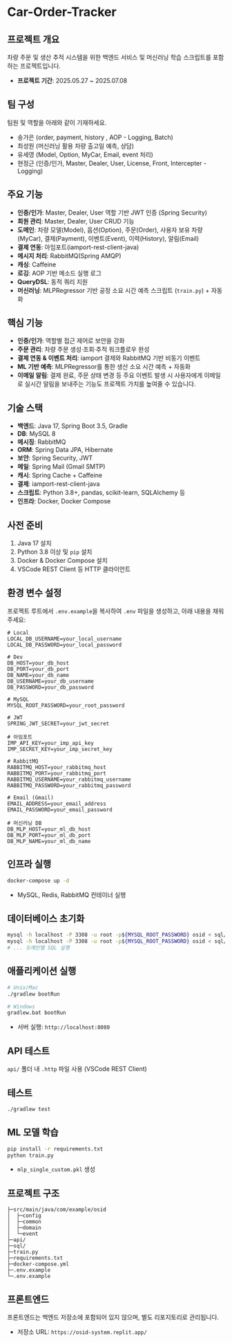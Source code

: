 # Car-Order-Tracker

## 프로젝트 개요

차량 주문 및 생산 추적 시스템을 위한 백엔드 서비스 및 머신러닝 학습 스크립트를 포함하는 프로젝트입니다.

* **프로젝트 기간**: 2025.05.27 \~ 2025.07.08

## 팀 구성

팀원 및 역할을 아래와 같이 기재하세요.

* 송가은 (order, payment, history , AOP - Logging, Batch)
* 최성원 (머신러닝 활용 차량 출고일 예측, 상담)
* 유세영 (Model, Option, MyCar, Email, event 처리)
* 현정근 (인증/인가, Master, Dealer, User, License, Front, Intercepter - Logging)


## 주요 기능

* **인증/인가**: Master, Dealer, User 역할 기반 JWT 인증 (Spring Security)
* **회원 관리**: Master, Dealer, User CRUD 기능
* **도메인**: 차량 모델(Model), 옵션(Option), 주문(Order), 사용자 보유 차량(MyCar), 결제(Payment), 이벤트(Event), 이력(History), 알림(Email)
* **결제 연동**: 아임포트(iamport-rest-client-java)
* **메시지 처리**: RabbitMQ(Spring AMQP)
* **캐싱**: Caffeine
* **로깅**: AOP 기반 메소드 실행 로그
* **QueryDSL**: 동적 쿼리 지원
* **머신러닝**: MLPRegressor 기반 공정 소요 시간 예측 스크립트 (`train.py`) + 자동화


## 핵심 기능

* **인증/인가**: 역할별 접근 제어로 보안을 강화
* **주문 관리**: 차량 주문 생성·조회·추적 워크플로우 완성
* **결제 연동 & 이벤트 처리**: iamport 결제와 RabbitMQ 기반 비동기 이벤트
* **ML 기반 예측**: MLPRegressor를 통한 생산 소요 시간 예측 + 자동화
* **이메일 알림**: 결제 완료, 주문 상태 변경 등 주요 이벤트 발생 시 사용자에게 이메일로 실시간 알림을 보내주는 기능도 프로젝트 가치를 높여줄 수 있습니다.


## 기술 스택

* **백엔드**: Java 17, Spring Boot 3.5, Gradle
* **DB**: MySQL 8
* **메시징**: RabbitMQ
* **ORM**: Spring Data JPA, Hibernate
* **보안**: Spring Security, JWT
* **메일**: Spring Mail (Gmail SMTP)
* **캐시**: Spring Cache + Caffeine
* **결제**: iamport-rest-client-java
* **스크립트**: Python 3.8+, pandas, scikit-learn, SQLAlchemy 등
* **인프라**: Docker, Docker Compose

## 사전 준비

1. Java 17 설치
2. Python 3.8 이상 및 `pip` 설치
3. Docker & Docker Compose 설치
4. VSCode REST Client 등 HTTP 클라이언트

## 환경 변수 설정

프로젝트 루트에서 `.env.example`을 복사하여 `.env` 파일을 생성하고, 아래 내용을 채워주세요:

```dotenv
# Local
LOCAL_DB_USERNAME=your_local_username
LOCAL_DB_PASSWORD=your_local_password

# Dev
DB_HOST=your_db_host
DB_PORT=your_db_port
DB_NAME=your_db_name
DB_USERNAME=your_db_username
DB_PASSWORD=your_db_password

# MySQL
MYSQL_ROOT_PASSWORD=your_root_password

# JWT
SPRING_JWT_SECRET=your_jwt_secret

# 아임포트
IMP_API_KEY=your_imp_api_key
IMP_SECRET_KEY=your_imp_secret_key

# RabbitMQ
RABBITMQ_HOST=your_rabbitmq_host
RABBITMQ_PORT=your_rabbitmq_port
RABBITMQ_USERNAME=your_rabbitmq_username
RABBITMQ_PASSWORD=your_rabbitmq_password

# Email (Gmail)
EMAIL_ADDRESS=your_email_address
EMAIL_PASSWORD=your_email_password

# 머신러닝 DB
DB_MLP_HOST=your_ml_db_host
DB_MLP_PORT=your_ml_db_port
DB_MLP_NAME=your_ml_db_name
```

## 인프라 실행

```bash
docker-compose up -d
```

* MySQL, Redis, RabbitMQ 컨테이너 실행

## 데이터베이스 초기화

```bash
mysql -h localhost -P 3308 -u root -p${MYSQL_ROOT_PASSWORD} osid < sql/master.sql
mysql -h localhost -P 3308 -u root -p${MYSQL_ROOT_PASSWORD} osid < sql/dealer.sql
# ... 도메인별 SQL 실행
```

## 애플리케이션 실행

```bash
# Unix/Mac
./gradlew bootRun

# Windows
gradlew.bat bootRun
```

* 서버 실행: `http://localhost:8080`

## API 테스트

`api/` 폴더 내 `.http` 파일 사용 (VSCode REST Client)

## 테스트

```bash
./gradlew test
```

## ML 모델 학습

```bash
pip install -r requirements.txt
python train.py
```

* `mlp_single_custom.pkl` 생성

## 프로젝트 구조

```text
├─src/main/java/com/example/osid
│  ├─config
│  ├─common
│  ├─domain
│  └─event
├─api/
├─sql/
├─train.py
├─requirements.txt
├─docker-compose.yml
├─.env.example
└─.env.example
```

## 프론트엔드

프론트엔드는 백엔드 저장소에 포함되어 있지 않으며, 별도 리포지토리로 관리됩니다.

* 저장소 URL: `https://osid-system.replit.app/`

